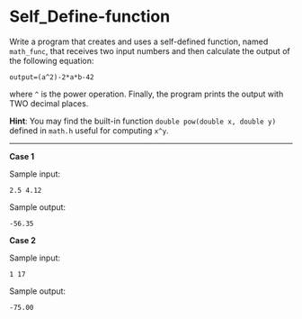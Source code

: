 # Self_Define-function
Write a program that creates and uses a self-defined function, named `math_func`, that receives two input numbers and then calculate the output of the following equation:

```
output=(a^2)-2*a*b-42
```

where `^` is the power operation. Finally, the program prints the output with TWO decimal places.

**Hint**: You may find the built-in function `double pow(double x, double y)` defined in `math.h` useful for computing `x^y`.

<hr />

**Case 1**

Sample input:
```
2.5 4.12
```

Sample output:
```
-56.35
```

**Case 2**

Sample input:
```
1 17
```

Sample output:
```
-75.00
```
